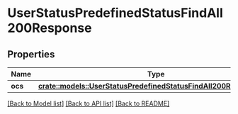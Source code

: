 # UserStatusPredefinedStatusFindAll200Response

## Properties

Name | Type | Description | Notes
------------ | ------------- | ------------- | -------------
**ocs** | [**crate::models::UserStatusPredefinedStatusFindAll200ResponseOcs**](user_status_predefined_status_find_all_200_response_ocs.md) |  | 

[[Back to Model list]](../README.md#documentation-for-models) [[Back to API list]](../README.md#documentation-for-api-endpoints) [[Back to README]](../README.md)


